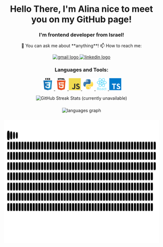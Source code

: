 <h1 align="center">Hello There, I'm Alina nice to meet you on my GitHub page!</h1>
<h3 align="center">I'm frontend developer from Israel!</h3>
<p align="center"> 💬 You can ask me about **anything**!  📫 How to reach me:</p>
<div align="center">
  <a href="mailto:levinad992@gmail.com">
    <img src="https://img.shields.io/static/v1?message=Gmail&logo=gmail&label=&color=D14836&logoColor=white&labelColor=&style=for-the-badge" height="35" alt="gmail logo"  />  
  </a>
  <a href="https://www.linkedin.com/in/alina-levintas/">
    <img src="https://img.shields.io/static/v1?message=LinkedIn&logo=linkedin&label=&color=0077B5&logoColor=white&labelColor=&style=for-the-badge" height="35" alt="linkedin logo"  />
  </a>
</div>

<h3 align="center">Languages and Tools:</h3>
<p align="center"> 
  <a href="https://babeljs.io/" target="_blank" rel="noreferrer">  </a> 
  <a href="https://www.w3schools.com/css/" target="_blank" rel="noreferrer"> 
    <img src="https://raw.githubusercontent.com/devicons/devicon/master/icons/css3/css3-original-wordmark.svg" alt="css3" width="40" height="40"/> 
  </a> 
  <a href="https://www.w3.org/html/" target="_blank" rel="noreferrer"> 
    <img src="https://raw.githubusercontent.com/devicons/devicon/master/icons/html5/html5-original-wordmark.svg" alt="html5" width="40" height="40"/> 
  </a> 
  <a href="https://developer.mozilla.org/en-US/docs/Web/JavaScript" target="_blank" rel="noreferrer"> 
    <img src="https://raw.githubusercontent.com/devicons/devicon/master/icons/javascript/javascript-original.svg" alt="javascript" width="40" height="40"/> 
  </a> 
  <a href="https://www.python.org" target="_blank" rel="noreferrer"> 
    <img src="https://raw.githubusercontent.com/devicons/devicon/master/icons/python/python-original.svg" alt="python" width="40" height="40"/> 
  </a> 
  <a href="https://reactjs.org/" target="_blank" rel="noreferrer"> 
    <img src="https://raw.githubusercontent.com/devicons/devicon/master/icons/react/react-original-wordmark.svg" alt="react" width="40" height="40"/> 
  </a> 
  <a href="https://www.typescriptlang.org/" target="_blank" rel="noreferrer"> 
    <img src="https://raw.githubusercontent.com/devicons/devicon/master/icons/typescript/typescript-original.svg" alt="typescript" width="40" height="40"/> 
  </a> 
</p>

<p  align="center">
  <img src="https://github-readme-streak-stats.herokuapp.com/?user=drmisssciurus" alt="GitHub Streak Stats (currently unavailable)"  />
</p>

###

<div align="center">
  <img src="https://github-readme-stats.vercel.app/api/top-langs?username=drmisssciurus&locale=en&hide_title=false&layout=compact&card_width=320&langs_count=5&theme=dracula&hide_border=false" height="150" alt="languages graph"  />
</div>

###

<!--
<img src="https://github.com/drmisssciurus/drmisssciurus/blob/main/dist/github-snake.svg" alt="Snake animation GIF" width="1000" height="400">
<img src="https://github.com/drmisssciurus/drmisssciurus/blob/main/dist/github-snake-dark.svg" alt="Snake animation GIF" width="1000" height="400">
-->

<picture>
  <source media="(prefers-color-scheme: dark)" srcset="https://github.com/drmisssciurus/drmisssciurus/blob/main/dist/github-snake-dark.svg" />
  <source media="(prefers-color-scheme: light)" srcset="https://github.com/drmisssciurus/drmisssciurus/blob/main/dist/github-snake.svg" />
  <img src="https://github.com/drmisssciurus/drmisssciurus/blob/main/dist/github-snake.svg" alt="Snake animation GIF" width="1000" height="400">
</picture>


###
